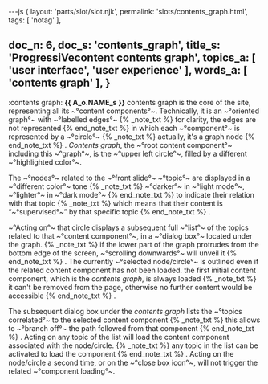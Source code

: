 ---js
{
  layout: 'parts/slot/slot.njk',
  permalink: 'slots/contents_graph.html',
  tags: [ 'notag' ],

  doc_n: 6,
  doc_s: 'contents_graph',
  title_s: 'ProgressiVecontent contents graph',
  topics_a: [ 'user interface', 'user experience' ],
  words_a: [ 'contents graph' ],
}
---
:contents graph:
__{{ A_o.NAME_s }}__ contents graph is the core of the site, representing all its ~°content components°~.
Technically, it is an ~°oriented graph°~ with ~°labelled edges°~
{% _note_txt  %}
for clarity, the edges are not represented
{% end_note_txt %}
in which each ~°component°~ is represented by a ~°circle°~
{% _note_txt  %}
actually, it's a graph node
{% end_note_txt %}
.
_Contents graph_, the ~°root content component°~ including this ~°graph°~, is the ~°upper left circle°~, filled by a different ~°highlighted color°~.

The ~°nodes°~ related to the ~°front slide°~ ~°topic°~ are displayed in a ~°different color°~ tone
{% _note_txt  %}
~°darker°~ in ~°light mode°~, ~°lighter°~ in ~°dark mode°~
{% end_note_txt %}
to indicate their relation with that topic
{% _note_txt  %}
which means that their content is <q>~°supervised°~</q> by that specific topic
{% end_note_txt %}
.


~°Acting on°~ that circle displays a subsequent full ~°list°~ of the topics related to that ~°content component°~, in a ~°dialog box°~ located under the graph.
{% _note_txt  %}
if the lower part of the graph protrudes from the bottom edge of the screen, ~°scrolling downwards°~ will unveil it
{% end_note_txt %}
.
The currently ~°selected node/circle°~ is outlined even if the related content component has not been loaded.
the first initial content component, which is the _contents graph_, is always loaded
{% _note_txt  %}
it can't be removed from the page, otherwise no further content would be accessible
{% end_note_txt %}
.


The subsequent dialog box under the _contents graph_ lists the ~°topics correlated°~ to the selected content component
{% _note_txt  %}
this allows to ~°branch off°~ the path followed from that component
{% end_note_txt %}
.
Acting on any topic of the list will load the content component associated with the node/circle.
{% _note_txt  %}
any topic in the list can be activated to load the component
{% end_note_txt %}
.
Acting on the node/circle a second time, or on the ~°close box icon°~, will not trigger the related ~°component loading°~.
